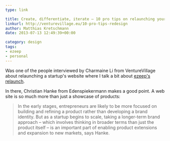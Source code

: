 ```yaml
---
type: link

title: Create, differentiate, iterate – 10 pro tips on relaunching your startup website
linkurl: http://venturevillage.eu/10-pro-tips-redesign
author: Matthias Kretschmann
date: 2013-07-13 12:49:39+00:00

category: design
tags:
- ezeep
- personal
---
```


Was one of the people interviewed by Charmaine Li from VentureVillage about relaunching a startup's website where I talk a bit about [ezeep's relaunch](https://www.ezeep.com/blog/hip-hip-have-a-look-at-ezeeps-hot-new-home-page/).

In there, Christian Hanke from Edenspiekermann makes a good point. A web site is so much more than just a showcase of products:

> In the early stages, entrepreneurs are likely to be more focused on building and refining a product rather than developing a brand identity. But as a startup begins to scale, taking a longer-term brand approach – which involves thinking in broader terms than just the product itself – is an important part of enabling product extensions and expansion to new markets, says Hanke.
